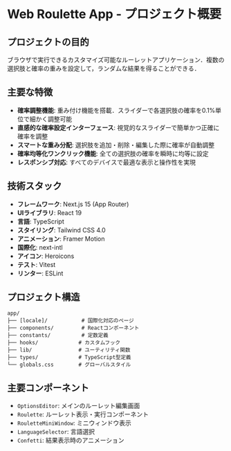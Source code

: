 # Web Roulette App - プロジェクト概要

## プロジェクトの目的
ブラウザで実行できるカスタマイズ可能なルーレットアプリケーション．複数の選択肢と確率の重みを設定して，ランダムな結果を得ることができる．

## 主要な特徴
- **確率調整機能**: 重み付け機能を搭載．スライダーで各選択肢の確率を0.1%単位で細かく調整可能
- **直感的な確率設定インターフェース**: 視覚的なスライダーで簡単かつ正確に確率を調整
- **スマートな重み分配**: 選択肢を追加・削除・編集した際に確率が自動調整
- **確率均等化ワンクリック機能**: 全ての選択肢の確率を瞬時に均等に設定
- **レスポンシブ対応**: すべてのデバイスで最適な表示と操作性を実現

## 技術スタック
- **フレームワーク**: Next.js 15 (App Router)
- **UIライブラリ**: React 19
- **言語**: TypeScript
- **スタイリング**: Tailwind CSS 4.0
- **アニメーション**: Framer Motion
- **国際化**: next-intl
- **アイコン**: Heroicons
- **テスト**: Vitest
- **リンター**: ESLint

## プロジェクト構造
```
app/
├── [locale]/           # 国際化対応のページ
├── components/         # Reactコンポーネント
├── constants/          # 定数定義
├── hooks/             # カスタムフック
├── lib/               # ユーティリティ関数
├── types/             # TypeScript型定義
└── globals.css        # グローバルスタイル
```

## 主要コンポーネント
- `OptionsEditor`: メインのルーレット編集画面
- `Roulette`: ルーレット表示・実行コンポーネント
- `RouletteMiniWindow`: ミニウィンドウ表示
- `LanguageSelector`: 言語選択
- `Confetti`: 結果表示時のアニメーション
